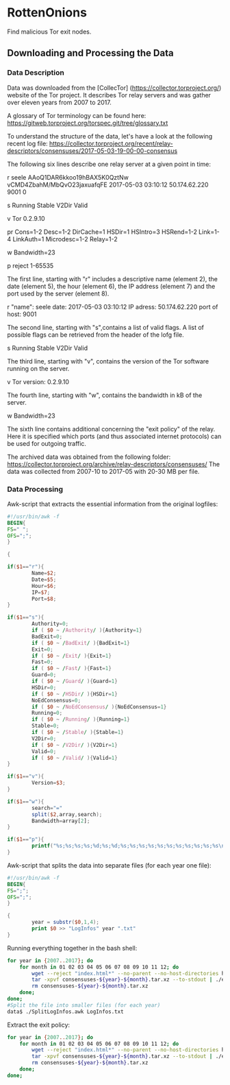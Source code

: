 # RottenOnions
Find malicious Tor exit nodes.


## Downloading and Processing the Data
### Data Description
Data was downloaded from the [CollecTor] (https://collector.torproject.org/) website of the Tor project.
It describes Tor relay servers and was gather over eleven years from 2007 to 2017. 

A glossary of Tor terminology can be found here: https://gitweb.torproject.org/torspec.git/tree/glossary.txt

To understand the structure of the data, let's have a look at the following recent log file:
https://collector.torproject.org/recent/relay-descriptors/consensuses/2017-05-03-19-00-00-consensus

The following six lines describe one relay server at a given point in time:

r seele AAoQ1DAR6kkoo19hBAX5K0QztNw vCMD4ZbahM/MbQvO23jaxuafqFE 2017-05-03 03:10:12 50.174.62.220 9001 0

s Running Stable V2Dir Valid

v Tor 0.2.9.10

pr Cons=1-2 Desc=1-2 DirCache=1 HSDir=1 HSIntro=3 HSRend=1-2 Link=1-4 LinkAuth=1 Microdesc=1-2 Relay=1-2

w Bandwidth=23

p reject 1-65535

The first line, starting with "r" includes a descriptive name (element 2), the date (element 5), the hour (element 6), the IP  address (element 7) and the port used by the server (element 8).

r 
"name": seele
date: 2017-05-03 03:10:12
IP adress: 50.174.62.220
port of host: 9001

The second line, starting with "s",contains a list of valid flags. A list of possible flags can be retrieved from the header of the lofg  file.

s Running Stable V2Dir Valid

The third line, starting with "v", contains the version of the Tor software running on the server.

v Tor version: 0.2.9.10

The fourth line, starting with "w", contains the bandwidth in kB of the server.

w Bandwidth=23

The sixth line contains additional concerning the "exit policy" of the relay. Here it is specified which ports (and thus associated internet protocols) can be used for outgoing traffic.

The archived data was obtained from the following folder:
https://collector.torproject.org/archive/relay-descriptors/consensuses/
The data was collected from 2007-10 to 2017-05 with 20-30 MB per file.

### Data Processing


Awk-script that extracts the essential information from the original logfiles:
```awk
#!/usr/bin/awk -f
BEGIN{
FS=" ";
OFS=";";
}

{

if($1=="r"){
        Name=$2;
        Date=$5;
        Hour=$6;
        IP=$7;
        Port=$8;
}

if($1=="s"){
        Authority=0;
        if ( $0 ~ /Authority/ ){Authority=1}
        BadExit=0;
        if ( $0 ~ /BadExit/ ){BadExit=1}
        Exit=0;
        if ( $0 ~ /Exit/ ){Exit=1}
        Fast=0;
        if ( $0 ~ /Fast/ ){Fast=1}
        Guard=0;
        if ( $0 ~ /Guard/ ){Guard=1}
        HSDir=0;
        if ( $0 ~ /HSDir/ ){HSDir=1}
        NoEdConsensus=0;
        if ( $0 ~ /NoEdConsensus/ ){NoEdConsensus=1}
        Running=0;
        if ( $0 ~ /Running/ ){Running=1}
        Stable=0;
        if ( $0 ~ /Stable/ ){Stable=1}
        V2Dir=0;
        if ( $0 ~ /V2Dir/ ){V2Dir=1}
        Valid=0;        
        if ( $0 ~ /Valid/ ){Valid=1}
}

if($1=="v"){
        Version=$3;
}

if($1=="w"){ 
        search="="
        split($2,array,search);
        Bandwidth=array[2]; 
} 

if($1=="p"){ 
        printf("%s;%s;%s;%s;%d;%s;%d;%s;%s;%s;%s;%s;%s;%s;%s;%s;%s;%s\n",Date,Hour,Name,IP,Port,Version,Bandwidth,Authority,BadExit,Exit,Fast,Guard,HSDir,NoEdConsensus,Running,Stable,V2Dir,Valid)
}
```
                      
Awk-script that splits the data into separate files (for each year one file):
```awk
#!/usr/bin/awk -f
BEGIN{
FS=";";
OFS=";";
}

{
        year = substr($0,1,4);
        print $0 >> "LogInfos" year ".txt"
}
```
Running everything together in the bash shell: 

```bash
for year in {2007..2017}; do
	for month in 01 02 03 04 05 06 07 08 09 10 11 12; do
		wget --reject "index.html*" --no-parent --no-host-directories https://collector.torproject.org/archive/relay-descriptors/consensuses/consensuses-${year}-${month}.tar.xz		
		tar -xpvf consensuses-${year}-${month}.tar.xz --to-stdout | ./extractLogInfos.awk >> LogInfos.txt
		rm consensuses-${year}-${month}.tar.xz
	done;
done;
#Split the file into smaller files (for each year)
data$ ./SplitLogInfos.awk LogInfos.txt 
```
Extract the exit policy:
```bash
for year in {2007..2017}; do
	for month in 01 02 03 04 05 06 07 08 09 10 11 12; do
		wget --reject "index.html*" --no-parent --no-host-directories https://collector.torproject.org/archive/relay-descriptors/consensuses/consensuses-${year}-${month}.tar.xz		
		tar -xpvf consensuses-${year}-${month}.tar.xz --to-stdout | ./extractExitPolicy.awk 
		rm consensuses-${year}-${month}.tar.xz
	done;
done;
```

